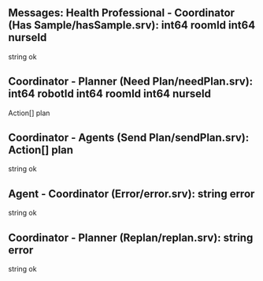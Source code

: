 Messages:
Health Professional - Coordinator (Has Sample/hasSample.srv):
int64 roomId
int64 nurseId
---
string ok

Coordinator - Planner (Need Plan/needPlan.srv):
int64 robotId
int64 roomId
int64 nurseId
---
Action[] plan

Coordinator - Agents (Send Plan/sendPlan.srv):
Action[] plan
---
string ok

Agent - Coordinator (Error/error.srv):
string error
---
string ok

Coordinator - Planner (Replan/replan.srv):
string error
---
string ok